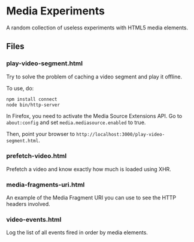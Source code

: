 # Media Experiments

A random collection of useless experiments with HTML5 media elements.

## Files

### play-video-segment.html

Try to solve the problem of caching a video segment and play it offline.

To use, do:
```bash
npm install connect
node bin/http-server
```

In Firefox, you need to activate the Media Source Extensions API. Go to `about:config` and set
`media.mediasource.enabled` to true.

Then, point your browser to `http://localhost:3000/play-video-segment.html`.

### prefetch-video.html

Prefetch a video and know exactly how much is loaded using XHR.

### media-fragments-uri.html

An example of the Media Fragment URI you can use to see the HTTP headers involved.

### video-events.html

Log the list of all events fired in order by media elements.

